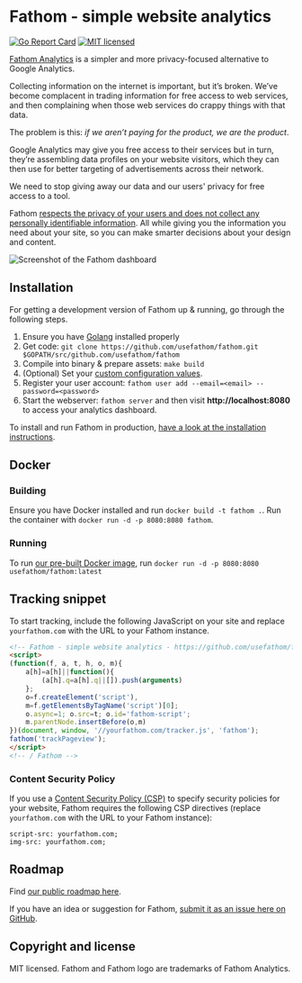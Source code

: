 Fathom - simple website analytics
==============================

[![Go Report Card](https://goreportcard.com/badge/github.com/usefathom/fathom)](https://goreportcard.com/report/github.com/usefathom/fathom)
[![MIT licensed](https://img.shields.io/badge/license-MIT-blue.svg)](https://raw.githubusercontent.com/usefathom/fathom/master/LICENSE)

[Fathom Analytics](https://usefathom.com/) is a simpler and more privacy-focused alternative to Google Analytics.

Collecting information on the internet is important, but it’s broken. We’ve become complacent in trading information for free access to web services, and then complaining when those web services do crappy things with that data.

The problem is this: _if we aren’t paying for the product, we are the product_.

Google Analytics may give you free access to their services but in turn, they’re assembling data profiles on your website visitors, which they can then use for better targeting of advertisements across their network.

We need to stop giving away our data and our users' privacy for free access to a tool.

Fathom [respects the privacy of your users and does not collect any personally identifiable information](https://usefathom.com/data/). All while giving you the information you need about your site, so you can make smarter decisions about your design and content.

![Screenshot of the Fathom dashboard](https://github.com/usefathom/fathom/raw/master/assets/src/img/fathom.jpg?v=7)

## Installation

For getting a development version of Fathom up & running, go through the following steps.

1. Ensure you have [Golang](https://golang.org/doc/install#install) installed properly
1. Get code: `git clone https://github.com/usefathom/fathom.git $GOPATH/src/github.com/usefathom/fathom` 
1. Compile into binary & prepare assets: `make build` 
1. (Optional) Set your [custom configuration values](https://github.com/usefathom/fathom/wiki/Configuration-file).
1. Register your user account: `fathom user add --email=<email> --password=<password>`
1. Start the webserver: `fathom server` and then visit **http://localhost:8080** to access your analytics dashboard.

To install and run Fathom in production, [have a look at the installation instructions](https://github.com/usefathom/fathom/wiki/Installing-&-running-Fathom).

## Docker

### Building

Ensure you have Docker installed and run `docker build -t fathom .`.
Run the container with `docker run -d -p 8080:8080 fathom`.

### Running

To run [our pre-built Docker image](https://hub.docker.com/r/usefathom/fathom/), run `docker run -d -p 8080:8080 usefathom/fathom:latest`

## Tracking snippet

To start tracking, include the following JavaScript on your site and replace `yourfathom.com` with the URL to your Fathom instance.

```html
<!-- Fathom - simple website analytics - https://github.com/usefathom/fathom -->
<script>
(function(f, a, t, h, o, m){
	a[h]=a[h]||function(){
		(a[h].q=a[h].q||[]).push(arguments)
	};
	o=f.createElement('script'),
	m=f.getElementsByTagName('script')[0];
	o.async=1; o.src=t; o.id='fathom-script';
	m.parentNode.insertBefore(o,m)
})(document, window, '//yourfathom.com/tracker.js', 'fathom');
fathom('trackPageview');
</script>
<!-- / Fathom -->
```

### Content Security Policy

If you use a [Content Security Policy (CSP)](https://developer.mozilla.org/en-US/docs/Web/HTTP/CSP) to specify security policies for your website, Fathom requires the following CSP directives (replace `yourfathom.com` with the URL to your Fathom instance):

```
script-src: yourfathom.com;
img-src: yourfathom.com;
```

## Roadmap

Find [our public roadmap here](https://trello.com/b/x2aBwH2J/fathom-roadmap). 

If you have an idea or suggestion for Fathom, [submit it as an issue here on GitHub](https://github.com/usefathom/fathom/issues).

## Copyright and license

MIT licensed. Fathom and Fathom logo are trademarks of Fathom Analytics.
